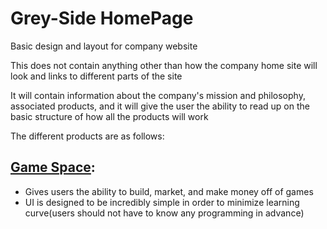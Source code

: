 # Grey-Side HomePage
Basic design and layout for company website

This does not contain anything other than how the company home site will look and links to different parts of the site

It will contain information about the company's mission and philosophy, associated products, and it will give the user the ability to read up on the basic structure of how all the products will work

The different products are as follows:

## [Game Space](https://github.com/s24569/The-Game-Space):

* Gives users the ability to build, market, and make money off of games
* UI is designed to be incredibly simple in order to minimize learning curve(users should not have to know any programming in advance)
